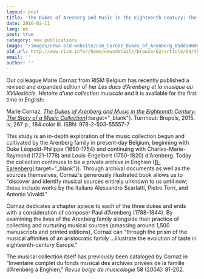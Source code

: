 ```yaml
---
layout: post
title: 'The Dukes of Arenberg and Music in the Eighteenth Century: The Story of a Music Collection'
date: 2016-02-11
lang: en
post: true
category: new_publications
image: "/images/news-old-website/csm_Cornaz_Dukes_of_Arenberg_05dda80d62.jpg"
old_url: http://www.rism.info//home/newsdetails/browse/62/article/64/the-dukes-of-arenberg-and-music-in-the-eighteenth-century-the-story-of-a-music-collection.html
email: ''
author: ''
---
```



Our colleague Marie Cornaz from RISM Belgium has recently published a revised and expanded edition of her _Les ducs d’Arenberg et la musique au XVIIIesiècle. Histoire d’une collection musicale_ and it is available for the first time in English:

Marie Cornaz, [_The Dukes of Arenberg and Music in the Eighteenth Century: The Story of a Music Collection_](http://www.brepols.net/Pages/ShowProduct.aspx?prod_id=IS-9782503555577-1){:target="_blank"}. Turnhout: Brepols, 2015. iv, 267 p., 184 color ill. ISBN: 978-2-503-55557-7

This study is an in-depth exploration of the music collection begun and cultivated by the Arenberg family in present-day Belgium, beginning with Duke Léopold-Philippe (1690-1754) and continuing with Charles-Marie-Raymond (1721-1778) and Louis-Engelbert (1750-1820) d'Arenberg. Today the collection continues to be a private archive in Enghien ([B-Earenberg](https://opac.rism.info/search?View=rism&siglum=B-Earenberg){:target="_blank"}). Through archival documents as well as the sources themselves, Cornaz's generously illustrated book allows us to "discover and identify musical sources entirely unknown to us until now; these include works by the Italians Alessandro Scarlatti, Pietro Torri, and Antonio Vivaldi."

Cornaz dedicates a chapter apiece to each of the three dukes and ends with a consideration of composer Paul d’Arenberg (1788-1844). By examining the lives of the Arenberg family alongside their practice of collecting and nurturing musical sources (amassing around 1,500 manuscripts and printed editions), Cornaz can "through the prism of the musical affinities of an aristocratic family ...illustrate the evolution of taste in eighteenth-century Europe."

The musical collection itself has previously been cataloged by Cornaz in "Inventaire complet du fonds musical des archives privées de la famille d’Arenberg à Enghien," _Revue belge de musicologie_ 58 (2004): 81-202.



<script type="text/javascript">var switchTo5x=true;</script><script type="text/javascript" src="http://w.sharethis.com/button/buttons.js"></script><script type="text/javascript">stLight.options({publisher: "9b601438-1ce1-49d8-bfd7-9cff5df54c17", doNotHash: false, doNotCopy: false, hashAddressBar: false});</script>